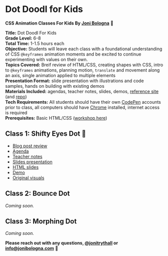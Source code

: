 # Dot Doodl for Kids
**CSS Animation Classes For Kids By [Joni Bologna](http://jonibologna.com/)** 🐷

**Title:** Dot Doodl For Kids<br>
**Grade Level:** 6-8<br>
**Total Time:** 1-1.5 hours each<br>
**Objective:** Students will leave each class with a foundational understanding of CSS `@keyframes` animation moments and be excited to continue experimenting with values on their own.<br> 
**Topics Covered:** Breif review of HTML/CSS, creating shapes with CSS, intro to `@keyframes` animations, planning motion, `translate` and movement along an axis, single animation applied to multiple elements<br>
**Presentation Format:** slide presentation with illustrations and code samples, hands on building with existing demos<br>
**Materials Included:** agendas, teacher notes, slides, demos, [reference site](http://www.dotdoodl.com/) (and [repo](https://github.com/jonitrythall/dotdoodl))<br> 
**Tech Requirements:** All students should have their own [CodePen](http://codepen.io/) accounts prior to class, all computers should have [Chrome](https://www.google.com/chrome/) installed, internet access is required<br>
**Prerequisites:** Basic HTML/CSS ([workshop here](https://github.com/jonitrythall/tutstownworkshop))<br>

## Class 1: Shifty Eyes Dot 🔵

* [Blog post review](http://jonibologna.com/css-animation-classes-for-kids-class-1/)
* [Agenda](https://docs.google.com/document/d/1rv8SkQwUP-PGetV-ByROscOrxmsI6re2dkUQq3-cZl4/edit?usp=sharing)
* [Teacher notes](https://docs.google.com/document/d/1q3igOFoHnfXRRegRSzs1qnfhNhNAqFegTqsQqBSZfMA/edit?usp=sharing)
* [Slides presentation](http://slides.com/jonibologna/intro-to-css-animation-1-kids#/)
* [HTML slides](https://github.com/jonitrythall/dotdoodl-kid-classes/blob/master/class-one-slides.html)
* [Demo](http://codepen.io/jonitrythall/pen/GrWPoX/)
* [Original visuals](https://github.com/jonitrythall/dotdoodl-kid-classes/tree/master/class1-original-visuals)

## Class 2: Bounce Dot
*Coming soon.*

## Class 3: Morphing Dot
*Coming soon.*


**Please reach out with any questions, [@jonitrythall](https://twitter.com/JoniTrythall) or info@jonibologna.com** 👋
